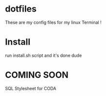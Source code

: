 dotfiles
========

These are my config files for my linux Terminal !

Install
=======

run install.sh script and it's done dude

COMING SOON
===========

SQL Stylesheet for CODA  
